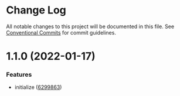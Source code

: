# Change Log

All notable changes to this project will be documented in this file.
See [Conventional Commits](https://conventionalcommits.org) for commit guidelines.

<a name="1.1.0"></a>

# 1.1.0 (2022-01-17)

### Features

- initialize ([6299863](https://github.com/Himenon/argocd-typescript-openapi/commit/6299863))
